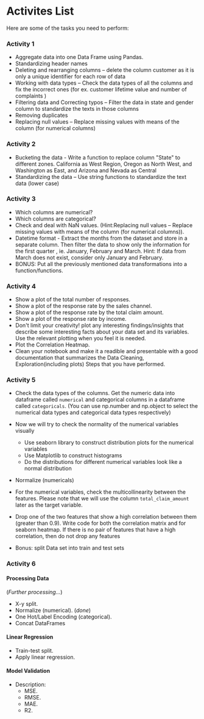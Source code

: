 # Activites List

Here are some of the tasks you need to perform:

### Activity 1

- Aggregate data into one Data Frame using Pandas.
- Standardizing header names
- Deleting and rearranging columns – delete the column customer as it is only a unique identifier for each row of data
- Working with data types – Check the data types of all the columns and fix the incorrect ones (for ex. customer lifetime value and number of complaints )
- Filtering data and Correcting typos – Filter the data in state and gender column to standardize the texts in those columns
- Removing duplicates
- Replacing null values – Replace missing values with means of the column (for numerical columns)

### Activity 2

- Bucketing the data - Write a function to replace column "State" to different zones. California as West Region, Oregon as North West, and Washington as East, and Arizona and Nevada as Central
- Standardizing the data – Use string functions to standardize the text data (lower case)

### Activity 3

- Which columns are numerical?
- Which columns are categorical?
- Check and deal with NaN values. (Hint:Replacing null values – Replace missing values with means of the column (for numerical columns)).
- Datetime format - Extract the months from the dataset and store in a separate column. Then filter the data to show only the information for the first quarter , ie. January, February and March. Hint: If data from March does not exist, consider only January and February.
- BONUS: Put all the previously mentioned data transformations into a function/functions.

### Activity 4

- Show a plot of the total number of responses.
- Show a plot of the response rate by the sales channel.
- Show a plot of the response rate by the total claim amount.
- Show a plot of the response rate by income.
- Don't limit your creativity!  plot any interesting findings/insights that describe some interesting facts about your data set and its variables. Use the relevant plotting when you feel it is needed.
- Plot the Correlation Heatmap.
- Clean your notebook and make it a readible and presentable with a good documentation that summarizes the Data Cleaning, Exploration(including plots) Steps that you have performed.

### Activity 5

- Check the data types of the columns. Get the numeric data into dataframe called `numerical` and categorical columns in a dataframe called `categoricals`.
(You can use np.number and np.object to select the numerical data types and categorical data types respectively)
- Now we will try to check the normality of the numerical variables visually
  - Use seaborn library to construct distribution plots for the numerical variables
  - Use Matplotlib to construct histograms
  - Do the distributions for different numerical variables look like a normal distribution 
- Normalize (numericals)
- For the numerical variables, check the multicollinearity between the features. Please note that we will use the column `total_claim_amount` later as the target variable. 
- Drop one of the two features that show a high correlation between them (greater than 0.9). Write code for both the correlation matrix and for seaborn heatmap. If there is no pair of features that have a high correlation, then do not drop any features

- Bonus: split Data set into train and test sets

### Activity 6

#### Processing Data

(_Further processing..._)
- X-y split.
- Normalize (numerical). (_done_)
- One Hot/Label Encoding (categorical).
- Concat DataFrames

#### Linear Regression

- Train-test split.
- Apply linear regression.

#### Model Validation

- Description:
  - MSE.
  - RMSE.
  - MAE.
  - R2.

